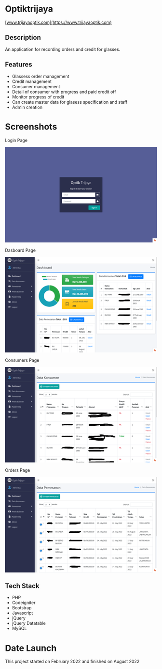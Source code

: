 # Optiktrijaya

[www.trijayaoptik.com](https://www.trijayaoptik.com)

## Description

An application for recording orders and credit for glasses.

## Features

- Glassess order management
- Credit management
- Consumer management
- Detail of consumer with progress and paid credit off
- Monitor progress of credit
- Can create master data for glasess specification and staff
- Admin creation

# Screenshots

Login Page

![Login Page](public/dist/screenshots/login.png)

Dasboard Page

![Login Page](public/dist/screenshots/dashboard.png)

Consumers Page

![Login Page](public/dist/screenshots/consumers.png)

Orders Page

![Login Page](public/dist/screenshots/orders.png)

## Tech Stack

- PHP
- Codeigniter
- Bootstrap
- Javascript
- jQuery
- jQuery Datatable
- MySQL

# Date Launch

This project started on February 2022 and finished on August 2022
